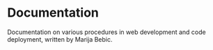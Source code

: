 # Documentation
Documentation on various procedures in web development and code deployment, written by Marija Bebic.
